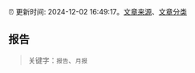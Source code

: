 :alarm_clock: 更新时间: 2024-12-02 16:49:17。[文章来源](/README.md)、[文章分类](/TAGS.md)

## 报告


> 关键字：`报告`、`月报`



